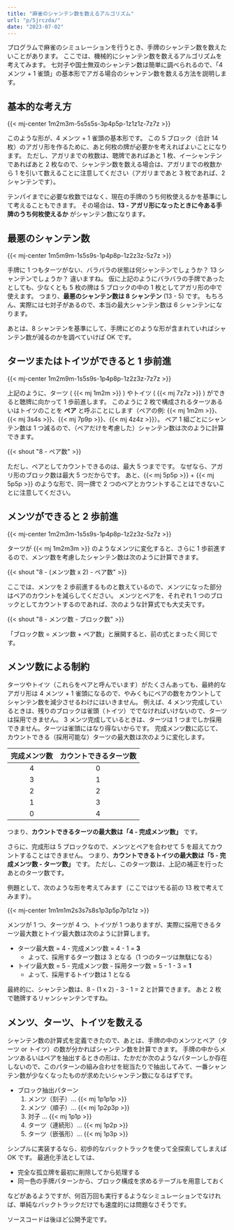 ```yaml
---
title: "麻雀のシャンテン数を数えるアルゴリズム"
url: "p/5jrczda/"
date: "2023-07-02"
---
```


プログラムで麻雀のシミュレーションを行うとき、手牌のシャンテン数を数えたいことがあります。
ここでは、機械的にシャンテン数を数えるアルゴリズムを考えてみます。
七対子や国士無双のシャンテン数は簡単に調べられるので、「4 メンツ + 1 雀頭」の基本形でアガる場合のシャンテン数を数える方法を説明します。

基本的な考え方
----

{{< mj-center 1m2m3m-5s5s5s-3p4p5p-1z1z1z-7z7z >}}

このような形が、4 メンツ + 1 雀頭の基本形です。
この 5 ブロック（合計 14 枚）のアガリ形を作るために、あと何枚の牌が必要かを考えればよいことになります。
ただし、アガリまでの枚数は、聴牌であればあと 1 枚、イーシャンテンであればあと 2 枚なので、シャンテン数を数える場合は、アガリまでの枚数から 1 を引いて数えることに注意してください（アガリまであと 3 枚であれば、2 シャンテンです）。

テンパイまでに必要な枚数ではなく、現在の手牌のうち何枚使えるかを基準にして考えることもできます。
その場合は、__13 - アガリ形になったときに今ある手牌のうち何枚使えるか__ がシャンテン数になります。


最悪のシャンテン数
----

{{< mj-center 1m5m9m-1s5s9s-1p4p8p-1z2z3z-5z7z >}}

手牌に 1 つもターツがない、バラバラの状態は何シャンテンでしょうか？
13 シャンテンでしょうか？
違いますね。
仮に上記のようにバラバラの手牌であったとしても、少なくとも 5 枚の牌は 5 ブロックの中の 1 枚としてアガリ形の中で使えます。
つまり、__最悪のシャンテン数は 8 シャンテン__ (13 - 5) です。
もちろん、実際には七対子があるので、本当の最大シャンテン数は 6 シャンテンになります。

あとは、8 シャンテンを基準にして、手牌にどのような形が含まれていればシャンテン数が減るのかを調べていけば OK です。


ターツまたはトイツができると 1 歩前進
----

{{< mj-center 1m2m9m-1s5s9s-1p4p8p-1z2z3z-7z7z >}}

上記のように、ターツ ( {{< mj 1m2m >}} ) やトイツ ( {{< mj 7z7z >}} ) ができると聴牌に向かって 1 歩前進します。
このように 2 枚で構成されるターツあるいはトイツのことを __ペア__ と呼ぶことにします（ペアの例: {{< mj 1m2m >}}、{{< mj 3s4s >}}、{{< mj 7p9p >}}、{{< mj 4z4z >}}）。
ペア 1 組ごとにシャンテン数は 1 つ減るので、（ペアだけを考慮した）シャンテン数は次のように計算できます。

{{< shout "8 - ペア数" >}}

ただし、ペアとしてカウントできるのは、最大 5 つまでです。
なぜなら、アガリ形のブロック数は最大 5 つだからです。
あと、{{< mj 5p5p >}} + {{< mj 5p5p >}} のような形で、同一牌で 2 つのペアとカウントすることはできないことに注意してください。


メンツができると 2 歩前進
----

{{< mj-center 1m2m3m-1s5s9s-1p4p8p-1z2z3z-5z7z >}}

ターツが {{< mj 1m2m3m >}} のようなメンツに変化すると、さらに 1 歩前進するので、メンツ数を考慮したシャンテン数は次のように計算できます。

{{< shout "8 - (メンツ数 x 2) - ペア数" >}}

ここでは、メンツを 2 歩前進するものと数えているので、メンツになった部分はペアのカウントを減らしてください。
メンツとペアを、それぞれ 1 つのブロックとしてカウントするのであれば、次のような計算式でも大丈夫です。

{{< shout "8 - メンツ数 - ブロック数" >}}

「ブロック数 = メンツ数 + ペア数」と展開すると、前の式とまったく同じです。


メンツ数による制約
----

ターツやトイツ（これらをペアと呼んでいます）がたくさんあっても、最終的なアガリ形は 4 メンツ + 1 雀頭になるので、やみくもにペアの数をカウントしてシャンテン数を減少させるわけにはいきません。
例えば、4 メンツ完成しているときは、残りのブロックは雀頭（トイツ）ででなければいけないので、ターツは採用できません。
3 メンツ完成しているときは、ターツは 1 つまでしか採用できません。ターツは雀頭にはなり得ないからです。
完成メンツ数に応じて、カウントできる（採用可能な）ターツの最大数は次のように変化します。

| 完成メンツ数 | カウントできるターツ数 |
| :--: | :--: |
| 4 | 0 |
| 3 | 1 |
| 2 | 2 |
| 1 | 3 |
| 0 | 4 |

つまり、__カウントできるターツの最大数は「4 - 完成メンツ数」__ です。

さらに、完成形は 5 ブロックなので、メンツとペアを合わせて 5 を超えてカウントすることはできません。
つまり、__カウントできるトイツの最大数は「5 - 完成メンツ数 - ターツ数」__ です。
ただし、このターツ数は、上記の補正を行ったあとのターツ数です。

例題として、次のような形を考えてみます（ここではツモる前の 13 枚で考えてみます）。

{{< mj-center 1m1m1m2s3s7s8s1p3p5p7p1z1z >}}

メンツが 1 つ、ターツが 4 つ、トイツが 1 つありますが、実際に採用できるターツ最大数とトイツ最大数は次のように計算します。

- ターツ最大数 = 4 - 完成メンツ数 = 4 - 1 = __3__
  - よって、採用するターツ数は 3 となる（1 つのターツは無駄になる）
- トイツ最大数 = 5 - 完成メンツ数 - 採用ターツ数 = 5 - 1 - 3 = __1__
  - よって、採用するトイツ数は 1 となる

最終的に、シャンテン数は、8 - (1 x 2) - 3 - 1 = 2 と計算できます。
あと 2 枚で聴牌するリャンシャンテンですね。


メンツ、ターツ、トイツを数える
----

シャンテン数の計算式を定義できたので、あとは、手牌の中のメンツとペア（ターツ or トイツ）の数が分かればシャンテン数を計算できます。
手牌の中からメンツあるいはペアを抽出するときの形は、たかだか次のようなパターンしか存在しないので、このパターンの組み合わせを総当たりで抽出してみて、一番シャンテン数が少なくなったものが求めたいシャンテン数になるはずです。

- ブロック抽出パターン
  1. メンツ（刻子）... {{< mj 1p1p1p >}}
  1. メンツ（順子）... {{< mj 1p2p3p >}}
  1. 対子 ... {{< mj 1p1p >}}
  1. ターツ（連続形）... {{< mj 1p2p >}}
  1. ターツ（嵌張形）... {{< mj 1p3p >}}

シンプルに実装するなら、初歩的なバックトラックを使って全探索してしまえば OK です。
最適化手法としては、

- 完全な孤立牌を最初に削除してから処理する
- 同一色の手牌パターンから、ブロック構成を求めるテーブルを用意しておく

などがあるようですが、何百万回も実行するようなシミュレーションでなければ、単純なバックトラックだけでも速度的には問題なさそうです。

ソースコードは後ほど公開予定です。

